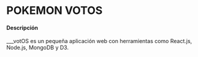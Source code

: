 # POKEMON VOTOS

#### Descripción
___votOS es un pequeña aplicación web con herramientas como React.js, Node.js, MongoDB y D3. 